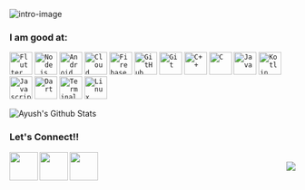 <!-- ### Hi there 👋-->

![intro-image](https://github.com/jainayu/jainayu/blob/master/images/intro.jpeg)

### I am good at:
<code><img width="40px" src="https://img.icons8.com/color/2x/flutter.png" title="Flutter" /></code>
<code><img width="40px" src="https://img.icons8.com/color/2x/nodejs.png" title="Node.js"/></code>
<code><img width="40px" src="https://img.icons8.com/fluent/96/android-os.png" title="Android Development"/></code>
<code><img width="40px" src="https://img.icons8.com/color/2x/cloud-firestore.png" title="Cloud Firestore"/></code>
<code><img width="40px" src="https://img.icons8.com/color/2x/firebase.png" title="Firebase"/></code></code>
<code><img width="40px" src="https://img.icons8.com/fluent/2x/github.png" title="GitHub"/></code>
<code><img width="40px" src="https://img.icons8.com/color/2x/git.png" title="Git"/></code>
<code><img width="40px" src="https://img.icons8.com/color/2x/c-plus-plus-logo.png" title="C++"/></code>
<code><img width="40px" src="https://img.icons8.com/color/2x/c-programming.png" title="C"/></code>
<code><img width="40px" src="https://img.icons8.com/color/2x/java-coffee-cup-logo.png" title="Java"/></code>
<code><img width="40px" src="https://img.icons8.com/color/2x/kotlin.png" title="Kotlin"/></code>
<code><img width="40px" src="https://img.icons8.com/color/2x/javascript.png" title="Javascript"/></code>
<code><img width="40px" src="https://img.icons8.com/color/2x/dart.png" title="Dart"/></code>
<code><img width="40px" src="https://img.icons8.com/fluent/96/console.png" title="Terminal"/></code>
<code><img width="40px" src="https://img.icons8.com/color/2x/linux.png" title="Linux"/></code>

![Ayush's Github Stats](https://github-readme-stats.vercel.app/api?username=jainayu&show_icons=true&bg_color=204886,3967A2,204886&title_color=091441&text_color=ffffff&icon_color=091441)


### Let's Connect!!

<a href="https://www.linkedin.com/in/ayush-jain-2401/">
  <img align="left" width="50px" src="https://img.icons8.com/plasticine/2x/linkedin.png" />
</a>
<a href="https://www.facebook.com/aayushjain.smart/">
  <img align="left" width="50px" src="https://img.icons8.com/plasticine/2x/facebook-new.png" />
</a>
<a href = "mailto: ayujain.728@gmail.com">
  <img align="left" width="50px" src="https://img.icons8.com/plasticine/2x/gmail.png" />
</a>
<br>
<img align="right" src="https://rushter.com/counter.svg">

<!--
**jainayu/jainayu** is a ✨ _special_ ✨ repository because its `README.md` (this file) appears on your GitHub profile.

Here are some ideas to get you started:

- 🔭 I’m currently working on ...
- 🌱 I’m currently learning ...
- 👯 I’m looking to collaborate on ...
- 🤔 I’m looking for help with ...
- 💬 Ask me about ...
- 😄 Pronouns: ...
- ⚡ Fun fact: ...
-->


